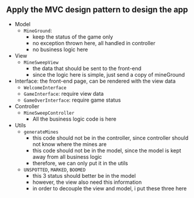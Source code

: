 ## Apply the MVC design pattern to design the app
- Model
    + `MineGround`: 
        * keep the status of the game only
        * no exception thrown here, all handled in controller
        * no business logic here
- View
    + `MineSweepView`
        * the data that should be sent to the front-end
        * since the logic here is simple, just send a copy of mineGround
- Interface: the front-end page, can be rendered with the view data
    + `WelcomeInterface`
    + `GameInterface`: require view data
    + `GameOverInterface`: require game status
- Controller
    + `MineSweepController`
        * All the business logic code is here
- Utils
    + `generateMines`
        * this code should not be in the controller, since controller should not know where the mines are
        * this code should not be in the model, since the model is kept away from all business logic
        * therefore, we can only put it in the utils
    + `UNSPOTTED`, `MARKED`, `BOOMED`
        * this 3 status should better be in the model
        * however, the view also need this information
        * in order to decouple the view and model, i put these three here
